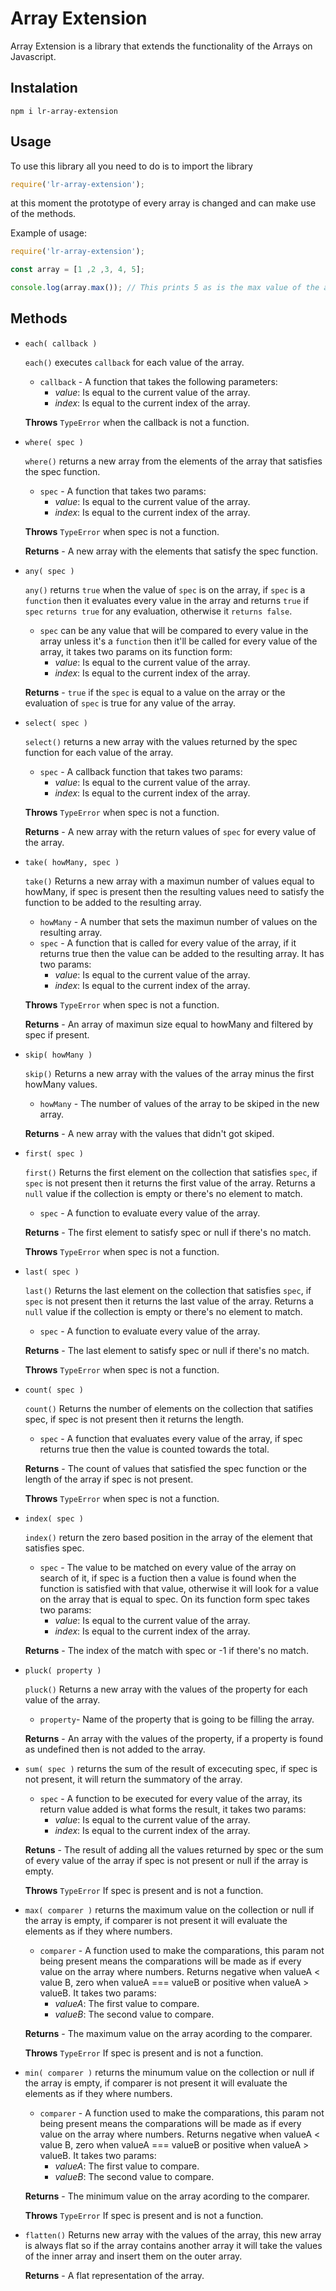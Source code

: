 # Array Extension

Array Extension is a library that extends the functionality of the Arrays on Javascript.

## Instalation

`npm i lr-array-extension`

## Usage

To use this library all you need to do is to import the library

```javascript
require('lr-array-extension');
```

at this moment the prototype of every array is changed and can make use of the methods.

Example of usage:
```javascript
require('lr-array-extension');

const array = [1 ,2 ,3, 4, 5];

console.log(array.max()); // This prints 5 as is the max value of the array
```

## Methods

- `each( callback )`

  `each()` executes `callback` for each value of the array. 
  - `callback` - A function that takes the following parameters:
    - *value*: Is equal to the current value of the array.
    - *index*: Is equal to the current index of the array.
  
  **Throws** `TypeError` when the callback is not a function.

- `where( spec )`

  `where()` returns a new array from the elements of the array that satisfies the spec function. 
  - `spec` - A function that takes two params:
    - *value*: Is equal to the current value of the array.
    - *index*: Is equal to the current index of the array.
    
  **Throws** `TypeError` when spec is not a function.
  
  **Returns** - A new array with the elements that satisfy the spec function.
  
 - `any( spec )`
  
    `any()` returns `true` when the value of `spec` is on the array, if `spec` is a `function` then it evaluates every value in the array and returns `true` if `spec` `returns true` for any evaluation, otherwise it `returns false`.
    - `spec` can be any value that will be compared to every value in the array unless it's a `function` then it'll be called for every value of the array, it takes two params on its function form:
      - *value*: Is equal to the current value of the array.
      - *index*: Is equal to the current index of the array.
    
    **Returns** - `true` if the `spec` is equal to a value on the array or the evaluation of `spec` is true for any value of the array.

- `select( spec )`

  `select()` returns a new array with the values returned by the spec function for each value of the array.
  - `spec` - A callback function that takes two params:
    - *value*: Is equal to the current value of the array.
    - *index*: Is equal to the current index of the array.
  
  **Throws** `TypeError` when spec is not a function.
  
  **Returns** - A new array with the return values of `spec` for every value of the array.
  
- `take( howMany, spec )`

  `take()` Returns a new array with a maximun number of values equal to howMany, if
   spec is present then the resulting values need to satisfy the function to
   be added to the resulting array.
   - `howMany` - A number that sets the maximun number of values on the resulting array.
   - `spec` - A function that is called for every value of the array, if it returns true then the value can be added to the resulting array. It has two params: 
     - *value*: Is equal to the current value of the array.
     - *index*: Is equal to the current index of the array.

   **Throws** `TypeError` when spec is not a function.

   **Returns** - An array of maximun size equal to howMany and filtered by 
   spec if present.

- `skip( howMany )` 

  `skip()` Returns a new array with the values of the array minus the first howMany values.
  - `howMany` - The number of values of the array to be skiped in the new array.
  
  **Returns** - A new array with the values that didn't got skiped.
  
- `first( spec )`

  `first()` Returns the first element on the collection that satisfies `spec`, if `spec` is not present then it returns the first value of the array. Returns a `null` value if the collection is empty or there's no element to match.
  - `spec` - A function to evaluate every value of the array.
  
  **Returns** - The first element to satisfy spec or null if there's no match.
  
  **Throws** `TypeError` when spec is not a function.
  
- `last( spec )`

  `last()` Returns the last element on the collection that satisfies `spec`, if `spec` is not present then it returns the last value of the array. Returns a `null` value if the collection is empty or there's no element to match.
  - `spec` - A function to evaluate every value of the array.
  
  **Returns** - The last element to satisfy spec or null if there's no match.
  
  **Throws** `TypeError` when spec is not a function.
  
- `count( spec )`

  `count()` Returns the number of elements on the collection that satifies spec, if spec is not present then it returns the length.
  - `spec` - A function that evaluates every value of the array, if spec returns true then the value is counted towards the total.
  
  **Returns** - The count of values that satisfied the spec function or the length of the array if spec is not present.
  
  **Throws** `TypeError` when spec is not a function.
  
- `index( spec )`

  `index()` return the zero based position in the array of the element that satisfies spec.
    - `spec` - The value to be matched on every value of the array on search of it, if spec is a fuction then a value is found when the function is satisfied with that value, otherwise it will look for a value on the array that is equal to spec. On its function form spec takes two params: 
      - *value*: Is equal to the current value of the array.
      - *index*: Is equal to the current index of the array. 
  
  **Returns** - The index of the match with spec or -1 if there's no match.
  
- `pluck( property )`

  `pluck()` Returns a new array with the values of the property for each value of the array.
  - `property`- Name of the property that is going to be filling the array.
  
  **Returns** - An array with the values of the property, if a property is found as undefined then is not added to the array.
  
- `sum( spec )` returns the sum of the result of excecuting spec, if spec is not present, it will return the summatory of the array.
  - `spec` - A function to be executed for every value of the array, its return value added is what forms the result, it takes two params: 
      - *value*: Is equal to the current value of the array.
      - *index*: Is equal to the current index of the array. 
  
  **Retuns** - The result of adding all the values returned by spec or the sum of every value of the array if spec is not present or null if the array is empty.
  
  **Throws** `TypeError` If spec is present and is not a function.
  
- `max( comparer )` returns the maximum value on the collection or null if the array is empty, if comparer is not present it will evaluate the elements as if they where numbers.

  - `comparer` - A function used to make the comparations, this param not being present means the comparations will be made as if every value on the array where numbers. Returns negative when valueA < value B, zero when valueA === valueB or positive when valueA > valueB. It takes two params:  
    - *valueA*: The first value to compare.
    - *valueB*: The second value to compare.
    
  **Returns** - The maximum value on the array acording to the comparer.

  **Throws** `TypeError` If spec is present and is not a function.
  
- `min( comparer )` returns the minumum value on the collection or null if the array is empty, if comparer is not present it will evaluate the elements as if they where numbers.

  - `comparer` - A function used to make the comparations, this param not being present means the comparations will be made as if every value on the array where numbers. Returns negative when valueA < value B, zero when valueA === valueB or positive when valueA > valueB. It takes two params:  
    - *valueA*: The first value to compare.
    - *valueB*: The second value to compare.
    
  **Returns** - The minimum value on the array acording to the comparer.

  **Throws** `TypeError` If spec is present and is not a function.
  
- `flatten()` Returns new array with the values of the array, this new array is always flat so if the array contains another array it will take the values of the inner array and insert them on the outer array.
  
  **Returns** - A flat representation of the array.
